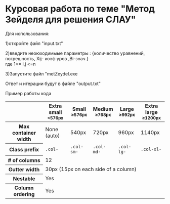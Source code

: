 # Курсовая работа по теме "Метод Зейделя для решения СЛАУ"
<p class="text-left">Для использования: </p>
<p class="text-left"> 1)откройте файл "input.txt"</p>
<p class="text-left">2)введите неоюходимыые параметры : {количество уравнений, погрешность, Xij- коэф уров ,Bi-знач } <br>где 1<= i,j <=n
<p class="text-left ">3)Запустите файл "metZeydel.exe</p>
<p class="text-left">Ответ и итерации будут в файле "output.txt"</p>
<div width ="200">
<p class="text-left b">Пример работы кода</p>
</div>
<link rel="stylesheet" href="https://stackpath.bootstrapcdn.com/bootstrap/4.4.1/css/bootstrap.min.css" integrity="sha384-Vkoo8x4CGsO3+Hhxv8T/Q5PaXtkKtu6ug5TOeNV6gBiFeWPGFN9MuhOf23Q9Ifjh" crossorigin="anonymous">
<table class="table table-bordered table-striped">
  <thead>
    <tr>
      <th></th>
      <th class="text-center">
        Extra small<br>
        <small>&lt;576px</small>
      </th>
      <th class="text-center">
        Small<br>
        <small>≥576px</small>
      </th>
      <th class="text-center">
        Medium<br>
        <small>≥768px</small>
      </th>
      <th class="text-center">
        Large<br>
        <small>≥992px</small>
      </th>
      <th class="text-center">
        Extra large<br>
        <small>≥1200px</small>
      </th>
    </tr>
  </thead>
  <tbody>
    <tr>
      <th class="text-nowrap" scope="row">Max container width</th>
      <td>None (auto)</td>
      <td>540px</td>
      <td>720px</td>
      <td>960px</td>
      <td>1140px</td>
    </tr>
    <tr>
      <th class="text-nowrap" scope="row">Class prefix</th>
      <td><code>.col-</code></td>
      <td><code>.col-sm-</code></td>
      <td><code>.col-md-</code></td>
      <td><code>.col-lg-</code></td>
      <td><code>.col-xl-</code></td>
    </tr>
    <tr>
      <th class="text-nowrap" scope="row"># of columns</th>
      <td colspan="5">12</td>
    </tr>
    <tr>
      <th class="text-nowrap" scope="row">Gutter width</th>
      <td colspan="5">30px (15px on each side of a column)</td>
    </tr>
    <tr>
      <th class="text-nowrap" scope="row">Nestable</th>
      <td colspan="5">Yes</td>
    </tr>
    <tr>
      <th class="text-nowrap" scope="row">Column ordering</th>
      <td colspan="5">Yes</td>
    </tr>
  </tbody>
</table>

